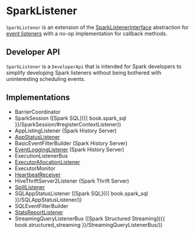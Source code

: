 # SparkListener

`SparkListener` is an extension of the [SparkListenerInterface](SparkListenerInterface.md) abstraction for [event listeners](#implementations) with a no-op implementation for callback methods.

## Developer API

`SparkListener` is a `DeveloperApi` that is intended for Spark developers to simplify developing Spark listeners without being bothered with uninteresting scheduling events.

## Implementations

* BarrierCoordinator
* SparkSession ([Spark SQL]({{ book.spark_sql }}/SparkSession/#registerContextListener))
* AppListingListener (Spark History Server)
* [AppStatusListener](core/AppStatusListener.md)
* BasicEventFilterBuilder (Spark History Server)
* [EventLoggingListener](history-server/EventLoggingListener.md) (Spark History Server)
* ExecutionListenerBus
* [ExecutorAllocationListener](ExecutorAllocationListener.md)
* ExecutorMonitor
* [HeartbeatReceiver](HeartbeatReceiver.md)
* HiveThriftServer2Listener (Spark Thrift Server)
* [SpillListener](SpillListener.md)
* SQLAppStatusListener ([Spark SQL]({{ book.spark_sql }}/SQLAppStatusListener/))
* SQLEventFilterBuilder
* [StatsReportListener](StatsReportListener.md)
* StreamingQueryListenerBus ([Spark Structured Streaming]({{ book.structured_streaming }}/StreamingQueryListenerBus/))
